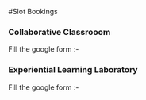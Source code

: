 #Slot Bookings

### Collaborative Classrooom
Fill the google form :-


### Experiential Learning Laboratory
Fill the google form :-